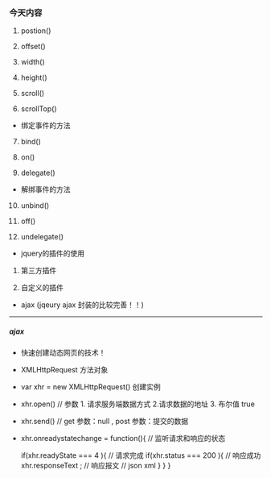 ### 今天内容
1. postion()

2. offset()

3. width()

4. height()

5. scroll()

6. scrollTop()


- 绑定事件的方法

7. bind()

8. on()

9. delegate()

- 解绑事件的方法

10. unbind()

11. off()

12. undelegate()

- jquery的插件的使用

1. 第三方插件

2. 自定义的插件


- ajax   (jqeury  ajax 封装的比较完善！！)

-----------------------------------------------------------------------------------------------------------------------
##### ajax

- 快速创建动态网页的技术！

- XMLHttpRequest   方法对象

-  var  xhr  =  new  XMLHttpRequest()   创建实例

- xhr.open() // 参数 1. 请求服务端数据方式  2.请求数据的地址 3. 布尔值  true

- xhr.send() // get 参数：null   , post  参数：提交的数据

- xhr.onreadystatechange = function(){   // 监听请求和响应的状态

    if(xhr.readyState === 4 ){ // 请求完成
            if(xhr.status ===  200 ){  // 响应成功
                        xhr.responseText ; // 响应报文
                        // json  xml 
            }
    }
}










